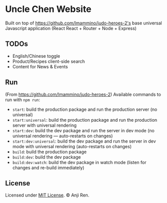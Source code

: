 # Uncle Chen Website

Built on top of https://github.com/lmammino/judo-heroes-2's base universal
Javascript application (React React + Router + Node + Express)

## TODOs
- English/Chinese toggle
- Product/Recipes client-side search
- Content for News & Events

## Run
(From https://github.com/lmammino/judo-heroes-2)
Available commands to run with `npm run`:

 - `start`: build the production package and run the production server (no universal)
 - `start:universal`: build the production package and run the production server with universal rendering
 - `start:dev`: build the dev package and run the server in dev mode (no universal rendering — auto-restarts on changes)
 - `start:dev:universal`: build the dev package and run the server in dev mode with universal rendering (auto-restarts on changes)
 - `build`: build the production package
 - `build:dev`: build the dev package
 - `build:dev:watch`: build the dev package in watch mode (listen for changes and re-build immediately)

 ## License
 Licensed under [MIT License](LICENSE). © Anji Ren.
